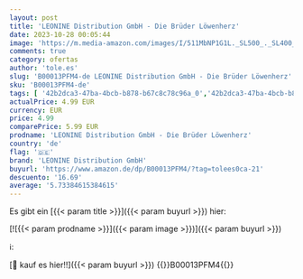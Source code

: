 ```yaml
---
layout: post
title: 'LEONINE Distribution GmbH - Die Brüder Löwenherz'
date: 2023-10-28 00:05:44
image: 'https://m.media-amazon.com/images/I/511MbNP1G1L._SL500_._SL400_.jpg'
comments: true
category: ofertas
author: 'tole.es'
slug: 'B00013PFM4-de LEONINE Distribution GmbH - Die Brüder Löwenherz'
sku: 'B00013PFM4-de'
tags: [ '42b2dca3-47ba-4bcb-b878-b67c8c78c96a_0','42b2dca3-47ba-4bcb-b878-b67c8c78c96a_5001','74a8fe95-105c-4404-b7b6-890adeb9d59b_0','74a8fe95-105c-4404-b7b6-890adeb9d59b_201','74a8fe95-105c-4404-b7b6-890adeb9d59b_2201','74a8fe95-105c-4404-b7b6-890adeb9d59b_2801','74a8fe95-105c-4404-b7b6-890adeb9d59b_3001','74a8fe95-105c-4404-b7b6-890adeb9d59b_6201','74a8fe95-105c-4404-b7b6-890adeb9d59b_7001','74a8fe95-105c-4404-b7b6-890adeb9d59b_8101','74a8fe95-105c-4404-b7b6-890adeb9d59b_901','Arborist Merchandising Root','Custom Stores','DVD','DVD & Blu-ray','DVDs und Blu-ray im Angebot','DVDs und Blu-rays zum Sonderpreis','Fantasy','Featured Categories','Filme','Filme und Serien','Gebrauchte DVDs & Blu-rays','Indie-Tiefpreistage','Indie-Tiefpreistage: DVDs','Kinder & Familie','Kinderfilme','Musik-CDs & Vinyl','Science Fiction & Fantasy','Self Service','Shops','Special Features Stores','Universum Wunschfilme','Universum: Highlights für Kinder reduziert','Universum: Neuheiten und Highlights reduziert','leonine distribution gmbh','🇩🇪', ]
actualPrice: 4.99 EUR
currency: EUR
price: 4.99
comparePrice: 5.99 EUR
prodname: 'LEONINE Distribution GmbH - Die Brüder Löwenherz'
country: 'de'
flag: '🇩🇪'
brand: 'LEONINE Distribution GmbH'
buyurl: 'https://www.amazon.de/dp/B00013PFM4/?tag=tolees0ca-21'
descuento: '16.69'
average: '5.73384615384615'
---
```


Es gibt ein [{{< param title >}}]({{< param buyurl >}}) hier:

[![{{< param prodname >}}]({{< param image >}})]({{< param buyurl >}})

ℹ️:


[🛒 kauf es hier!!]({{< param buyurl >}})
{{<world>}}B00013PFM4{{</world>}}
